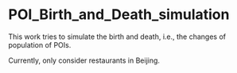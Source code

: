 # POI_Birth_and_Death_simulation
This work tries to simulate the birth and death, i.e., the changes of population of POIs.

Currently, only consider restaurants in Beijing.
